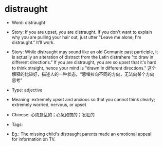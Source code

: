 # distraught

- Word: distraught
- Story: If you are upset, you are distraught. If you don't want to explain why you are pulling your hair out, just utter "Leave me alone; I'm distraught." It'll work.
- Story: While distraught may sound like an old Germanic past participle, it is actually an alteration of distract from the Latin distrahere "to draw in different directions." If you are distraught, you are so upset that it's hard to think straight, hence your mind is "drawn in different directions." 这个解释的比较好，描述人的一种状态，“思绪拉向不同的方向，无法向某个方向思考”

- Type: adjective
- Meaning: extremely upset and anxious so that you cannot think clearly; extremely worried, nervous, or upset
- Chinese: 心烦意乱的；心急如焚的；发狂的
- Tags: 
- Eg.: The missing child's distraught parents made an emotional appeal for information on TV.

